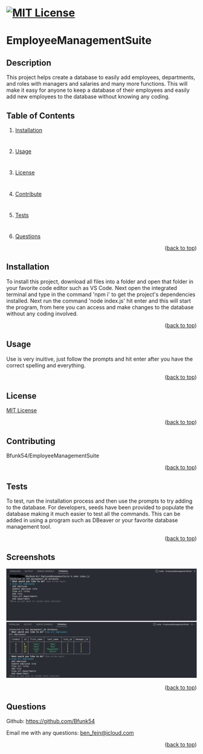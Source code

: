 # [![MIT License](https://img.shields.io/badge/License-MIT-yellow)](https://opensource.org/licenses/MIT)

# EmployeeManagementSuite

## Description
This project helps create a database to easily add employees, departments, and roles with managers and salaries and many more functions. This will make it easy for anyone to keep a database of their employees and easily add new employees to the database without knowing any coding.

## Table of Contents
1. [Installation](#installation)
#
2. [Usage](#usage)
#
3. [License](#license)
#
4. [Contribute](#contributing)
#
5. [Tests](#tests)
#
6. [Questions](#questions)

<p align="right">(<a href="#mit-license">back to top</a>)</p>

## Installation
To install this project, download all files into a folder and open that folder in your favorite code editor such as VS Code. Next open the integrated terminal and type in the command 'npm i' to get the project's dependencies installed. Next run the command 'node index.js' hit enter and this will start the program, from here you can access and make changes to the database without any coding involved.
<p align="right">(<a href="#mit-license">back to top</a>)</p>

## Usage
Use is very inuitive, just follow the prompts and hit enter after you have the correct spelling and everything.
<p align="right">(<a href="#mit-license">back to top</a>)</p>

## License
[MIT License](https://opensource.org/licenses/MIT)
<p align="right">(<a href="#mit-license">back to top</a>)</p>

## Contributing
Bfunk54/EmployeeManagementSuite
<p align="right">(<a href="#mit-license">back to top</a>)</p>

## Tests
To test, run the installation process and then use the prompts to try adding to the database. For developers, seeds have been provided to populate the database making it much easier to test all the commands. This can be added in using a program such as DBeaver or your favorite database management tool.
<p align="right">(<a href="#mit-license">back to top</a>)</p>

## Screenshots
![](./assets/Screen%20Shot%202022-11-07%20at%207.27.55%20PM.png)
![](./assets/Screen%20Shot%202022-11-07%20at%207.29.24%20PM.png)

<p align="right">(<a href="#mit-license">back to top</a>)</p>

## Questions
Github: https://github.com/Bfunk54

Email me with any questions: ben_fein@icloud.com
<p align="right">(<a href="#mit-license">back to top</a>)</p>
